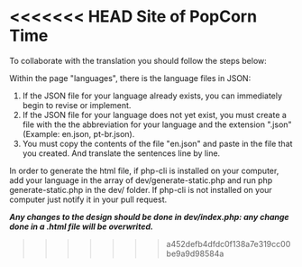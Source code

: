 <<<<<<< HEAD
Site of PopCorn Time 
======================

To collaborate with the translation you should follow the steps below:

Within the page "languages", there is the language files in JSON:
  1. If the JSON file for your language already exists, you can immediately begin to revise or implement. 
  2. If the JSON file for your language does not yet exist, you must create a file with the the abbreviation for your language and the extension ".json" (Example: en.json, pt-br.json).
  3. You must copy the contents of the file "en.json" and paste in the file that you created. And translate the sentences line by line.


In order to generate the html file, if php-cli is installed on your computer, add your language in the array of dev/generate-static.php and run php generate-static.php in the dev/ folder. If php-cli is not installed on your computer just notify it in your pull request.

***Any changes to the design should be done in dev/index.php: any change done in a .html file will be overwrited.***
>>>>>>> a452defb4dfdc0f138a7e319cc00be9a9d98584a
